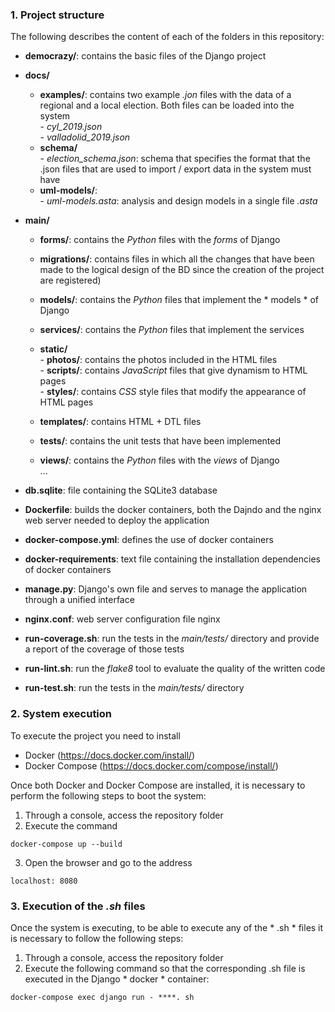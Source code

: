 ### 1. Project structure

The following describes the content of each of the folders in this repository:

- **democrazy/**: contains the basic files of the Django project
    
- **docs/**
    - **examples/**: contains two example *.jon* files with the data of a regional and a local election. Both files can be loaded into the system
                <br> - *cyl_2019.json*
                <br> - *valladolid_2019.json*
    - **schema/**
                <br> - *election_schema.json*: schema that specifies the format that the .json files that are used to import / export data in the system must have
    - **uml-models/**:
                <br> - *uml-models.asta*: analysis and design models in a single file *.asta*
- **main/**
  - **forms/**: contains the *Python* files with the *forms* of Django
  
  - **migrations/**: contains files in which all the changes that have been made to the logical design of the BD since the creation of the project are registered)
  - **models/**: contains the *Python* files that implement the * models * of Django
  - **services/**: contains the *Python* files that implement the services
  - **static/**<br>
        - **photos/**: contains the photos included in the HTML files <br>
        - **scripts/**: contains *JavaScript* files that give dynamism to HTML pages <br>
        - **styles/**: contains *CSS* style files that modify the appearance of HTML pages <br>
        
  - **templates/**: contains HTML + DTL files
  - **tests/**: contains the unit tests that have been implemented
  - **views/**: contains the *Python* files with the *views* of Django
    <br> ...
- **db.sqlite**: file containing the SQLite3 database
- **Dockerfile**: builds the docker containers, both the Dajndo and the nginx web server needed to deploy the application
- **docker-compose.yml**: defines the use of docker containers
- **docker-requirements**: text file containing the installation dependencies of docker containers
- **manage.py**: Django's own file and serves to manage the application through a unified interface
- **nginx.conf**: web server configuration file nginx
- **run-coverage.sh**: run the tests in the *main/tests/* directory and provide a report of the coverage of those tests
- **run-lint.sh**: run the *flake8* tool to evaluate the quality of the written code
- **run-test.sh**: run the tests in the *main/tests/* directory

### 2. System execution
To execute the project you need to install
- Docker (https://docs.docker.com/install/)
- Docker Compose (https://docs.docker.com/compose/install/)

Once both Docker and Docker Compose are installed, it is necessary to perform the following steps to boot the system:

1. Through a console, access the repository folder
2. Execute the command

```
docker-compose up --build
```

3. Open the browser and go to the address
```
localhost: 8080
```

### 3. Execution of the *.sh* files

Once the system is executing, to be able to execute any of the * .sh * files it is necessary to follow the following steps:

1. Through a console, access the repository folder
2. Execute the following command so that the corresponding .sh file is executed in the Django * docker * container:

```
docker-compose exec django run - ****. sh
```

